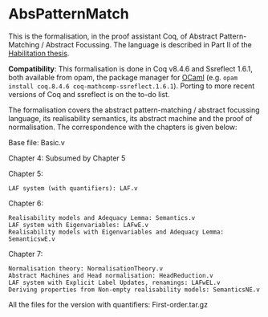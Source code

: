 # AbsPatternMatch
This is the formalisation, in the proof assistant Coq, of Abstract Pattern-Matching / Abstract Focussing.
The language is described in Part II of the [Habilitation thesis](http://www.lix.polytechnique.fr/~lengrand/Work/HDR/Dissertation/Main.pdf).

**Compatibility**: This formalisation is done in Coq v8.4.6 and Ssreflect 1.6.1, both available from opam, the package manager for [OCaml](https://opam.ocaml.org/) (e.g. ```opam install coq.8.4.6 coq-mathcomp-ssreflect.1.6.1```). Porting to more recent versions of Coq and ssreflect is on the to-do list.

The formalisation covers the abstract pattern-matching / abstract focussing language,
its realisability semantics, its abstract machine and the proof of normalisation.
The correspondence with the chapters is given below:

Base file: Basic.v 

Chapter 4: Subsumed by Chapter 5

Chapter 5:

    LAF system (with quantifiers): LAF.v 

Chapter 6:

    Realisability models and Adequacy Lemma: Semantics.v
    LAF system with Eigenvariables: LAFwE.v
    Realisability models with Eigenvariables and Adequacy Lemma: SemanticswE.v 

Chapter 7:

    Normalisation theory: NormalisationTheory.v
    Abstract Machines and Head normalisation: HeadReduction.v
    LAF system with Explicit Label Updates, renamings: LAFwEL.v
    Deriving properties from Non-empty realisability models: SemanticsNE.v 

All the files for the version with quantifiers: First-order.tar.gz 
